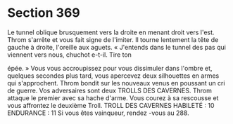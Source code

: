 # Section 369

Le tunnel oblique brusquement vers la droite en menant droit vers l'est. Throm s'arrête et
vous fait signe de l'imiter. Il tourne lentement la tête de gauche à droite, l'oreille aux
aguets. «  J'entends dans le tunnel des pas qui viennent vers nous, chuchot e-t-il. Tire ton

épée.  » Vous vous accroupissez pour vous dissimuler dans l'ombre et, quelques secondes
plus tard, vous apercevez deux silhouettes en armes qui s'approchent. Throm bondit sur
les nouveaux venus en poussant un cri de guerre. Vos adversaires sont deux TROLLS
DES CAVERNES. Throm attaque le premier avec sa hache d'arme. Vous courez à sa
rescousse et vous affrontez le deuxième Troll.
TROLL DES CAVERNES
HABILETÉ  : 10 ENDURANCE  : 11
Si vous êtes vainqueur, rendez -vous au 288.